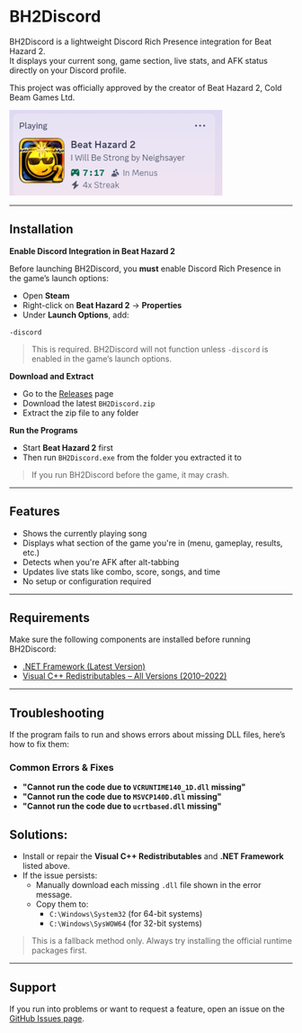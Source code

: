 # BH2Discord

BH2Discord is a lightweight Discord Rich Presence integration for Beat Hazard 2.  
It displays your current song, game section, live stats, and AFK status directly on your Discord profile.

This project was officially approved by the creator of Beat Hazard 2, Cold Beam Games Ltd.

![Preview](Image.png)

---

## Installation

**Enable Discord Integration in Beat Hazard 2**

Before launching BH2Discord, you **must** enable Discord Rich Presence in the game’s launch options:

- Open **Steam**
- Right-click on **Beat Hazard 2** → **Properties**
- Under **Launch Options**, add:
```
-discord
```

> This is required. BH2Discord will not function unless `-discord` is enabled in the game’s launch options.

**Download and Extract**

- Go to the [Releases](https://github.com/Mayo525/BH2Discord/releases) page  
- Download the latest `BH2Discord.zip`  
- Extract the zip file to any folder

**Run the Programs**

- Start **Beat Hazard 2** first  
- Then run `BH2Discord.exe` from the folder you extracted it to  

> If you run BH2Discord before the game, it may crash.

---

## Features

- Shows the currently playing song  
- Displays what section of the game you're in (menu, gameplay, results, etc.)  
- Detects when you're AFK after alt-tabbing  
- Updates live stats like combo, score, songs, and time  
- No setup or configuration required  

---

## Requirements

Make sure the following components are installed before running BH2Discord:

- [.NET Framework (Latest Version)](https://dotnet.microsoft.com/en-us/download/dotnet-framework)  
- [Visual C++ Redistributables – All Versions (2010–2022)](https://learn.microsoft.com/en-us/cpp/windows/latest-supported-vc-redist)

---

## Troubleshooting

If the program fails to run and shows errors about missing DLL files, here’s how to fix them:

### Common Errors & Fixes

- **"Cannot run the code due to `VCRUNTIME140_1D.dll` missing"**  
- **"Cannot run the code due to `MSVCP140D.dll` missing"**  
- **"Cannot run the code due to `ucrtbased.dll` missing"**

## **Solutions:**

- Install or repair the **Visual C++ Redistributables** and **.NET Framework** listed above.
- If the issue persists:
  - Manually download each missing `.dll` file shown in the error message.
  - Copy them to:  
    - `C:\Windows\System32` (for 64-bit systems)  
    - `C:\Windows\SysWOW64` (for 32-bit systems)

> This is a fallback method only. Always try installing the official runtime packages first.

---

## Support

If you run into problems or want to request a feature, open an issue on the [GitHub Issues page](https://github.com/Mayo525/BH2Discord/issues).
